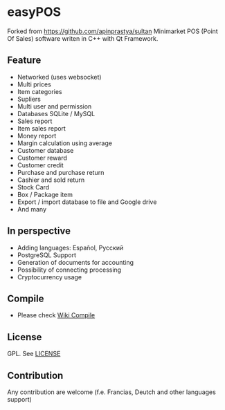 # easyPOS
Forked from https://github.com/apinprastya/sultan
Minimarket POS (Point Of Sales) software writen in C++ with Qt Framework.

## Feature
* Networked (uses websocket)
* Multi prices
* Item categories
* Supliers
* Multi user and permission
* Databases SQLite / MySQL
* Sales report
* Item sales report
* Money report
* Margin calculation using average
* Customer database
* Customer reward
* Customer credit
* Purchase and purchase return
* Cashier and sold return
* Stock Card
* Box / Package item
* Export / import database to file and Google drive
* And many

## In perspective
* Adding languages: Español, Русский
* PostgreSQL Support
* Generation of documents for accounting
* Possibility of connecting processing
* Cryptocurrency usage

## Compile
* Please check [Wiki Compile](https://github.com/romariogland/easypos/wiki/Compile)

## License
GPL. See [LICENSE](https://github.com/romariogland/easypos/blob/master/LICENSE)

## Contribution
Any contribution are welcome (f.e. Francias, Deutch and other languages support)
